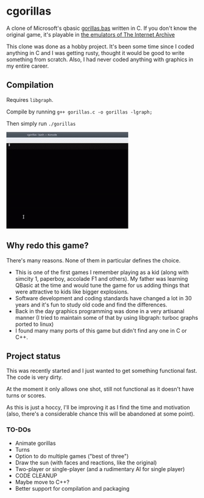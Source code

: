 # cgorillas
A clone of Microsoft's qbasic [gorillas.bas](https://en.wikipedia.org/wiki/Gorillas_(video_game)) written in C. If you don't know the original game, it's playable in [the emulators of The Internet Archive](https://archive.org/details/GorillasQbasic)

This clone was done as a hobby project. It's been some time since I coded anything in C and I was getting rusty, thought it would be good to write something from scratch. Also, I had never coded anything with graphics in my entire career.

## Compilation

Requires `libgraph`.

Compile by running `g++ gorillas.c -o gorillas -lgraph;`

Then simply run `./gorillas`

![Game preview](https://raw.githubusercontent.com/brunorey/cgorillas/master/cgorillas.gif)

## Why redo this game?

There's many reasons. None of them in particular defines the choice.
 - This is one of the first games I remember playing as a kid (along with simcity 1, paperboy, accolade F1 and others). My father was learning QBasic at the time and would tune the game for us adding things that were attractive to kids like bigger explosions.
 - Software development and coding standards have changed a lot in 30 years and it's fun to study old code and find the differences.
 - Back in the day graphics programming was done in a very artisanal manner (I tried to maintain some of that by using libgraph: turboc graphs ported to linux)
 - I found many many ports of this game but didn't find any one in C or C++.

## Project status
This was recently started and I just wanted to get something functional fast. The code is very dirty.

At the moment it only allows one shot, still not functional as it doesn't have turns or scores.

As this is just a hoccy, I'll be improving it as I find the time and motivation (also, there's a considerable chance this will be abandoned at some point).

### TO-DOs
 - Animate gorillas
 - Turns
 - Option to do multiple games ("best of three")
 - Draw the sun (with faces and reactions, like the original)
 - Two-player or single-player (and a rudimentary AI for single player)
 - CODE CLEANUP
 - Maybe move to C++?
 - Better support for compilation and packaging

